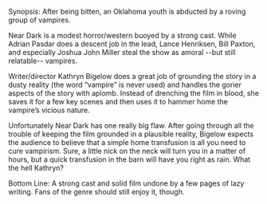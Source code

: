 Synopsis: After being bitten, an Oklahoma youth is abducted by a roving group of vampires.

Near Dark is a modest horror/western buoyed by a strong cast.  While Adrian Pasdar does a descent job in the lead, Lance Henriksen, Bill Paxton, and especially Joshua John Miller steal the show as amoral --but still relatable-- vampires.

Writer/director Kathryn Bigelow does a great job of grounding the story in a dusty reality (the word “vampire” is never used) and handles the gorier aspects of the story with aplomb. Instead of drenching the film in blood, she saves it for a few key scenes and then uses it to hammer home the vampire’s vicious nature.

Unfortunately Near Dark has one really big flaw.  After going through all the trouble of keeping the film grounded in a plausible reality, Bigelow expects the audience to believe that a simple home transfusion is all you need to cure vampirism.  Sure, a little nick on the neck will turn you in a matter of hours, but a quick transfusion in the barn will have you right as rain.  What the hell Kathryn?

Bottom Line: A strong cast and solid film undone by a few pages of lazy writing.  Fans of the genre should still enjoy it, though.
